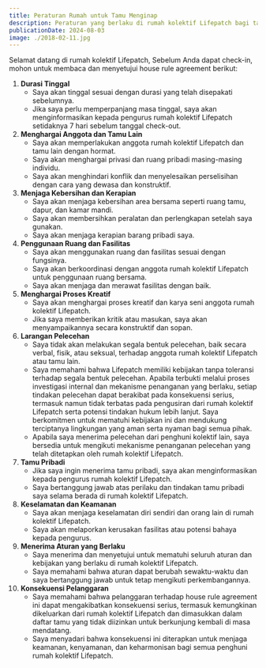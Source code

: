 ```yaml
---
title: Peraturan Rumah untuk Tamu Menginap
description: Peraturan yang berlaku di rumah kolektif Lifepatch bagi tamu yang menginap.
publicationDate: 2024-08-03
image: ./2018-02-11.jpg
---
```


Selamat datang di rumah kolektif Lifepatch, Sebelum Anda dapat check-in, mohon untuk membaca dan menyetujui house rule agreement berikut:

1. **Durasi Tinggal**
    - Saya akan tinggal sesuai dengan durasi yang telah disepakati sebelumnya.
    - Jika saya perlu memperpanjang masa tinggal, saya akan menginformasikan kepada pengurus rumah kolektif Lifepatch setidaknya 7 hari sebelum tanggal check-out.
2. **Menghargai Anggota dan Tamu Lain**
    - Saya akan memperlakukan anggota rumah kolektif Lifepatch dan tamu lain dengan hormat.
    - Saya akan menghargai privasi dan ruang pribadi masing-masing individu.
    - Saya akan menghindari konflik dan menyelesaikan perselisihan dengan cara yang dewasa dan konstruktif.
3. **Menjaga Kebersihan dan Kerapian**
    - Saya akan menjaga kebersihan area bersama seperti ruang tamu, dapur, dan kamar mandi.
    - Saya akan membersihkan peralatan dan perlengkapan setelah saya gunakan.
    - Saya akan menjaga kerapian barang pribadi saya.
4. **Penggunaan Ruang dan Fasilitas**
    - Saya akan menggunakan ruang dan fasilitas sesuai dengan fungsinya.
    - Saya akan berkoordinasi dengan anggota rumah kolektif Lifepatch untuk penggunaan ruang bersama.
    - Saya akan menjaga dan merawat fasilitas dengan baik.
5. **Menghargai Proses Kreatif**
    - Saya akan menghargai proses kreatif dan karya seni anggota rumah kolektif Lifepatch.
    - Jika saya memberikan kritik atau masukan, saya akan menyampaikannya secara konstruktif dan sopan.
6. **Larangan Pelecehan**
    - Saya tidak akan melakukan segala bentuk pelecehan, baik secara verbal, fisik, atau seksual, terhadap anggota rumah kolektif Lifepatch atau tamu lain.
    - Saya memahami bahwa Lifepatch memiliki kebijakan tanpa toleransi terhadap segala bentuk pelecehan. Apabila terbukti melalui proses investigasi internal dan mekanisme penanganan yang berlaku, setiap tindakan pelecehan dapat berakibat pada konsekuensi serius, termasuk namun tidak terbatas pada pengusiran dari rumah kolektif Lifepatch serta potensi tindakan hukum lebih lanjut. Saya berkomitmen untuk mematuhi kebijakan ini dan mendukung terciptanya lingkungan yang aman serta nyaman bagi semua pihak.
    - Apabila saya menerima pelecehan dari penghuni kolektif lain, saya bersedia untuk mengikuti mekanisme penanganan pelecehan yang telah ditetapkan oleh rumah kolektif Lifepatch.
7. **Tamu Pribadi**
    - Jika saya ingin menerima tamu pribadi, saya akan menginformasikan kepada pengurus rumah kolektif Lifepatch.
    - Saya bertanggung jawab atas perilaku dan tindakan tamu pribadi saya selama berada di rumah kolektif Lifepatch.
8. **Keselamatan dan Keamanan**
    - Saya akan menjaga keselamatan diri sendiri dan orang lain di rumah kolektif Lifepatch.
    - Saya akan melaporkan kerusakan fasilitas atau potensi bahaya kepada pengurus.
9. **Menerima Aturan yang Berlaku**
    - Saya menerima dan menyetujui untuk mematuhi seluruh aturan dan kebijakan yang berlaku di rumah kolektif Lifepatch.
    - Saya memahami bahwa aturan dapat berubah sewaktu-waktu dan saya bertanggung jawab untuk tetap mengikuti perkembangannya.
10. **Konsekuensi Pelanggaran**
    - Saya memahami bahwa pelanggaran terhadap house rule agreement ini dapat mengakibatkan konsekuensi serius, termasuk kemungkinan dikeluarkan dari rumah kolektif Lifepatch dan dimasukkan dalam daftar tamu yang tidak diizinkan untuk berkunjung kembali di masa mendatang.
    - Saya menyadari bahwa konsekuensi ini diterapkan untuk menjaga keamanan, kenyamanan, dan keharmonisan bagi semua penghuni rumah kolektif Lifepatch.
